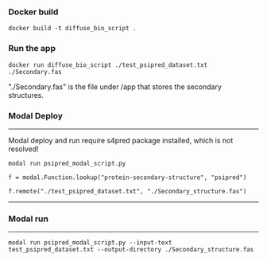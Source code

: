 
### Docker build
```
docker build -t diffuse_bio_script .
```
### Run the app
```
docker run diffuse_bio_script ./test_psipred_dataset.txt ./Secondary.fas
```

"./Secondary.fas" is the file under /app that stores the secondary structures. 

### Modal Deploy
----
Modal deploy and run require s4pred package installed, which is not resolved! 

```
modal run psipred_modal_script.py

f = modal.Function.lookup("protein-secondary-structure", "psipred")

f.remote("./test_psipred_dataset.txt", "./Secondary_structure.fas")
```
----

### Modal run
----
```
modal run psipred_modal_script.py --input-text test_psipred_dataset.txt --output-directory ./Secondary_structure.fas
```
